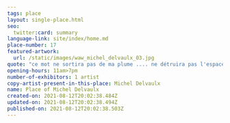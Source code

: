 ```yaml
---
tags: place
layout: single-place.html
seo:
  twitter:card: summary
language-link: site/index/home.md
place-number: 17
featured-artwork:
  url: /static/images/waw_michel_delvaulx_03.jpg
quote: "ce mot ne sortira pas de ma plume .... ne détruira pas l'espace blanc "
opening-hours: 11am>7pm
number-of-exhibitors: 1 artist
copy-artist-present-in-this-place: Michel Delvaulx
name: Place of Michel Delvaulx
created-on: 2021-08-12T20:02:38.484Z
updated-on: 2021-08-12T20:02:38.494Z
published-on: 2021-08-12T20:02:38.503Z
---
```

